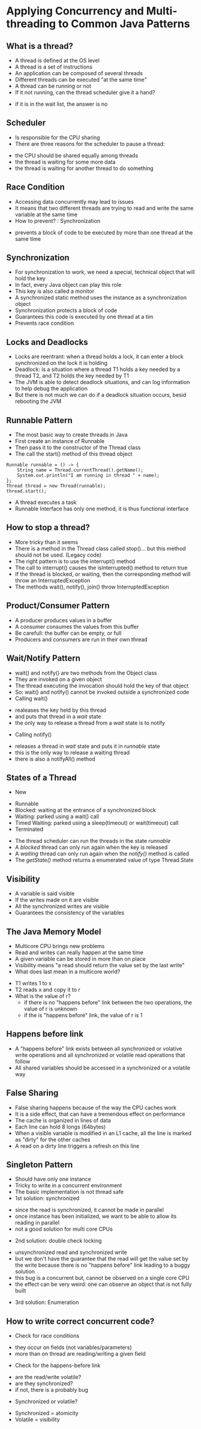 Applying Concurrency and Multi-threading to Common Java Patterns
================================================================

What is a thread?
-----------------
 * A thread is defined at the OS level
 * A thread is a set of instructions
 * An application can be composed of several threads
 * Different threads can be executed "at the same time"
 * A thread can be running or not
 * If it not running, can the thread scheduler give it a hand?
  - if it is in the wait list, the answer is no

Scheduler
---------
 * Is responsible for the CPU sharing
 * There are three reasons for the scheduler to pause a thread:
  - the CPU should be shared equally among threads
  - the thread is waiting for some more data
  - the thread is waiting for another thread to do something

Race Condition
--------------
 * Accessing data concurrently may lead to issues
 * It means that two different threads are trying to read and write
the same variable at the same time
 * How to prevent? : Synchronization
  - prevents a block of code to be executed by more 
than one thread at the same time

Synchronization
---------------
 * For synchronization to work, we need a special, technical object
that will hold the key
 * In fact, every Java object can play this role
 * This key is also called a monitor
 * A synchronized static method uses the instance as a synchronization object
 * Synchronization protects a block of code
 * Guarantees this code is executed by one thread at a tim
 * Prevents race condition

Locks and Deadlocks
-------------------
 * Locks are reentrant: when a thread holds a lock, it can enter a block
synchronized on the lock it is holding
 * Deadlock: is a situation where a thread T1 holds a key needed 
by a thread T2, and T2 holds the key needed by T1
 * The JVM is able to detect deadlock situations, and can log information
to help debug the application
 * But there is not much we can do if a deadlock situation occurs, 
besid rebooting the JVM

Runnable Pattern
----------------
 * The most basic way to create threads in Java
 * First create an instance of Runnable
 * Then pass it to the constructor of the Thread class
 * The call the start() method of this thread object
 ```
 Runnable runnable = () -> {
     String name = Thread.currentThread().getName();
     System.out.println("I am running in thread " + name);
 };
 Thread thread = new Thread(runnable);
 thread.start();
 ```
 * A thread executes a task 
 * Runnable Interface has only one method, it is thus functional interface

How to stop a thread?
---------------------
 - More tricky than it seems
 - There is a method in the Thread class called stop()...
but this method should not be used. (Legacy code)
 - The right pattern is to use the interrupt() method
 - The call to interrupt() causes the isInterrupted() method to return true
 - If the thread is blocked, or waiting, then the corresponding method
will throw an InterruptedException
 - The methods wait(), notify(), join() throw InterruptedException

Product/Consumer Pattern
------------------------
 * A producer produces values in a buffer
 * A consumer consumes the values from this buffer
 * Be carefull: the buffer can be empty, or full
 * Producers and consumers are run in their own thread

Wait/Notify Pattern
-------------------
 * wait() and notify() are two methods from the Object class
 * They are invoked on a given object
 * The thread executing the invocation should hold the key of that object
 * So: wait() and notify() cannot be invoked outside a synchronized code
 * Calling wait()
  - realeases the key held by this thread
  - and puts that thread in a *wait* state
  - the only way to release a thread from a *wait* state is to notify
 * Calling notify()
  - releases a thread in *wait* state and puts it in *runnable* state
  - this is the only way to release a waiting thread
  - there is also a notifyAll() method

States of a Thread
------------------
 * New
  - Runnable
   - Blocked: waiting at the entrance of a synchronized block
   - Waiting: parked using a wait() call
   - Timed Waiting: parked using a sleep(timeout) or wait(timeout) call
  - Terminated
 * The thread scheduler can run the threads in the state *runnable*
 * A *blocked* thread can only run again when the key is released
 * A *waiting* thread can only run again when the *notify()* method is called
 * The *getState()* method returns a enumerated value of type Thread.State

Visibility
----------
 * A variable is said visible
 * If the writes made on it are visible
 * All the synchronized writes are visible
 * Guarantees the consistency of the variables

The Java Memory Model
---------------------
 * Multicore CPU brings new problems
 * Read and writes can really happen at the same time
 * A given variable can be stored in more than on place
 * Visibility means "a read should return the value set by the last write"
 * What does last mean in a multicore world?
  - T1 writes 1 to x
  - T2 reads x and copy it to r
  - What is the value of r?
    - if there is no "happens before" link between the two operations,
    the value of r is unknown
    - if the is "happens before" link, the value of r is 1

Happens before link
-------------------
 * A "happens before" link exists between all synchronized or volative write
operations and all synchronized or volatile read operations that follow
 * All shared variables should be accessed in a synchronized or a volatile way

False Sharing
-------------
 * False sharing happens because of the way the CPU caches work
 * It is a side effect, that can have a tremendous effect on performance
 * The cache is organized in lines of data
 * Each line can hold 8 longs (64bytes)
 * When a visible variable is modified in an L1 cache, all the line is marked
as "dirty" for the other caches
 * A read on a dirty line triggers a refresh on this line

Singleton Pattern
-----------------
 * Should have only one instance
 * Tricky to write in a concurrent environment
 * The basic implementation is not thread safe
 * 1st solution: synchronized
  - since the read is synchronized, it cannot be made in parallel
  - once instance has been initialized, we want to be able to allow its reading in parallel
  - not a good solution for multi core CPUs
 * 2nd solution: double check locking
  - unsynchronized read and synchronized write
  - but we don't have the guarantee that the read will get the value
set by the write because there is no "happens before" link leading to
a buggy solution
  - this bug is a concurrent but, cannot be observed on a single core CPU
  - the effect can be very weird: one can observe an object that is not fully built
 * 3rd solution: Enumeration

How to write correct concurrent code?
-------------------------------------
 * Check for race conditions
  - they occur on fields (not variables/parameters)
  - more than on thread are reading/writing a given field
 * Check for the happens-before link
  - are the read/write volatile?
  - are they synchronized?
  - if not, there is a probably bug
 * Synchronized or volatile?
  - Synchronized = atomicity
  - Volatile = visibility